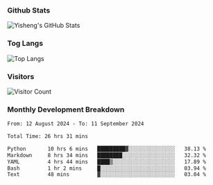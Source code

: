 ### Github Stats
![Yisheng's GitHub Stats](https://github-readme-stats-9qabuvhk1-gongyisheng.vercel.app/api?username=gongyisheng&count_private=true&show_icons=true)
### Tog Langs
![Top Langs](https://github-readme-stats-9qabuvhk1-gongyisheng.vercel.app/api/top-langs/?username=gongyisheng&layout=compact)
### Visitors
![Visitor Count](https://profile-counter.glitch.me/gongyisheng/count.svg)
### Monthly Development Breakdown
<!--START_SECTION:waka-->

```txt
From: 12 August 2024 - To: 11 September 2024

Total Time: 26 hrs 31 mins

Python       10 hrs 6 mins   █████████▓░░░░░░░░░░░░░░░   38.13 %
Markdown     8 hrs 34 mins   ████████░░░░░░░░░░░░░░░░░   32.32 %
YAML         4 hrs 44 mins   ████▒░░░░░░░░░░░░░░░░░░░░   17.89 %
Bash         1 hr 2 mins     █░░░░░░░░░░░░░░░░░░░░░░░░   03.94 %
Text         48 mins         ▓░░░░░░░░░░░░░░░░░░░░░░░░   03.04 %
```

<!--END_SECTION:waka-->

